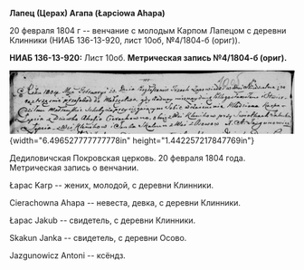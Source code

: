 **Лапец (Церах) Агапа (Łapciowa Ahapa)**

20 февраля 1804 г -- венчание с молодым Карпом Лапецом с деревни
Клинники (НИАБ 136-13-920, лист 10об, №4/1804-б (ориг)).

**НИАБ 136-13-920:** Лист 10об. **Метрическая запись №4/1804-б (ориг).**

![](./media/8ca9cb67f2c36ee9feb4491829d0b17985464000.png){width="6.496527777777778in"
height="1.442257217847769in"}

Дедиловичская Покровская церковь. 20 февраля 1804 года. Метрическая
запись о венчании.

Łapac Karp -- жених, молодой, с деревни Клинники.

Cierachowna Ahapa -- невеста, девка, с деревни Клинники.

Łapac Jakub -- свидетель, с деревни Клинники.

Skakun Janka -- свидетель, с деревни Осовo.

Jazgunowicz Antoni -- ксёндз.
